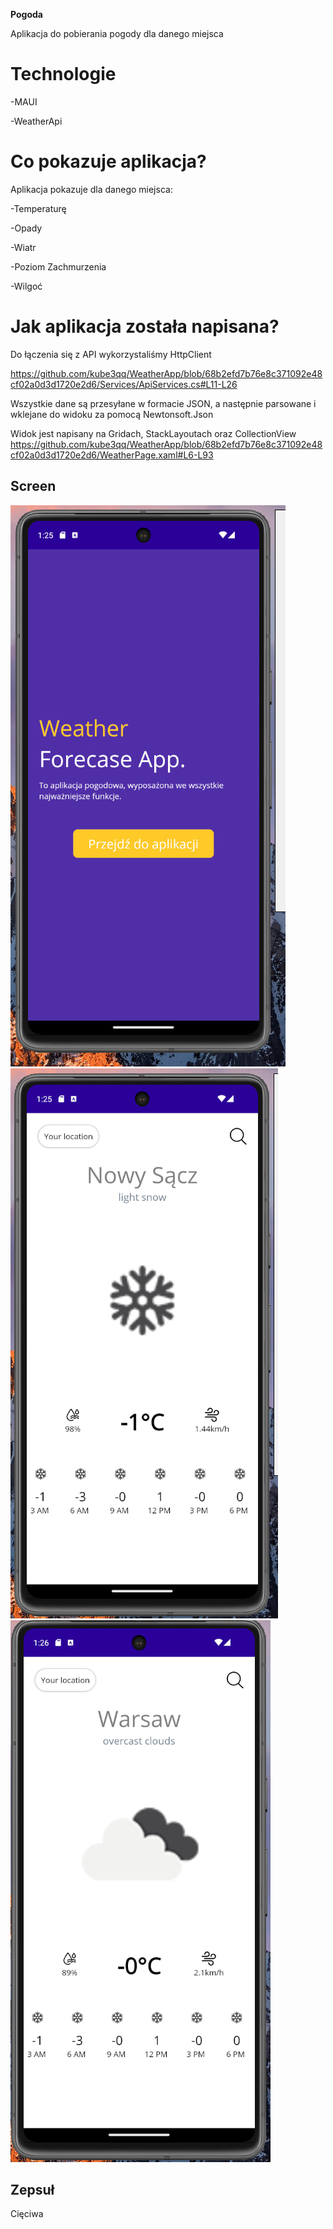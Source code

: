 **Pogoda**

Aplikacja do pobierania pogody dla danego miejsca

# Technologie
-MAUI

-WeatherApi

# Co pokazuje aplikacja?
Aplikacja pokazuje dla danego miejsca:

-Temperaturę

-Opady

-Wiatr

-Poziom Zachmurzenia

-Wilgoć

# Jak aplikacja została napisana?

Do łączenia się z API wykorzystaliśmy HttpClient

https://github.com/kube3qq/WeatherApp/blob/68b2efd7b76e8c371092e48cf02a0d3d1720e2d6/Services/ApiServices.cs#L11-L26

Wszystkie dane są przesyłane w formacie JSON, a następnie parsowane i wklejane do widoku za pomocą Newtonsoft.Json

Widok jest napisany na Gridach, StackLayoutach oraz CollectionView
https://github.com/kube3qq/WeatherApp/blob/68b2efd7b76e8c371092e48cf02a0d3d1720e2d6/WeatherPage.xaml#L6-L93

## Screen
![](https://github.com/kube3qq/WeatherApp/blob/main/Screenshots/WelcomePage.jpg)
![](https://github.com/kube3qq/WeatherApp/blob/main/Screenshots/WeatherYourLocation.jpg)
![](https://github.com/kube3qq/WeatherApp/blob/main/Screenshots/SearchByCity.jpg)

## Zepsuł
Cięciwa

